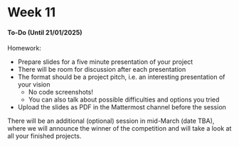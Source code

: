 # Week 11

#### To-Do (Until 21/01/2025) <a href="#to-do" id="to-do"></a>

Homework:

* Prepare slides for a five minute presentation of your project
* There will be room for discussion after each presentation
* The format should be a project pitch, i.e. an interesting presentation of your vision
  * No code screenshots!
  * You can also talk about possible difficulties and options you tried
* Upload the slides as PDF in the Mattermost channel before the session

There will be an additional (optional) session in mid-March (date TBA), where we will announce the winner of the competition and will take a look at all your finished projects.
